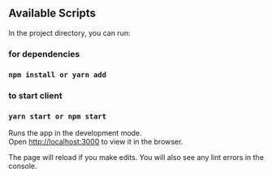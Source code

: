 

## Available Scripts

In the project directory, you can run:
### for dependencies
### `npm install or yarn add`
### to start client
### `yarn start or npm start`

Runs the app in the development mode.\
Open [http://localhost:3000](http://localhost:3000) to view it in the browser.

The page will reload if you make edits.
You will also see any lint errors in the console.




